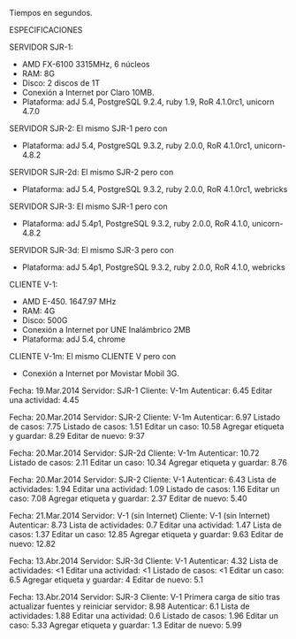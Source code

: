 
Tiempos en segundos.

ESPECIFICACIONES

SERVIDOR SJR-1:
* AMD FX-6100 3315MHz, 6 núcleos
* RAM: 8G
* Disco: 2 discos de 1T
* Conexión a Internet por Claro 10MB.
* Plataforma: adJ 5.4, PostgreSQL 9.2.4, ruby 1.9, RoR 4.1.0rc1, unicorn 4.7.0


SERVIDOR SJR-2:
El mismo SJR-1 pero con
* Plataforma: adJ 5.4, PostgreSQL 9.3.2, ruby 2.0.0, RoR 4.1.0rc1, unicorn-4.8.2


SERVIDOR SJR-2d:
El mismo SJR-2 pero con
* Plataforma: adJ 5.4, PostgreSQL 9.3.2, ruby 2.0.0, RoR 4.1.0rc1, webricks

SERVIDOR SJR-3:
El mismo SJR-1 pero con
* Plataforma: adJ 5.4p1, PostgreSQL 9.3.2, ruby 2.0.0, RoR 4.1.0, unicorn-4.8.2


SERVIDOR SJR-3d:
El mismo SJR-3 pero con
* Plataforma: adJ 5.4p1, PostgreSQL 9.3.2, ruby 2.0.0, RoR 4.1.0, webricks


CLIENTE V-1:
* AMD E-450. 1647.97 MHz
* RAM: 4G
* Disco: 500G
* Conexión a Internet por UNE Inalámbrico 2MB
* Plataforma: adJ 5.4, chrome

CLIENTE V-1m:
El mismo CLIENTE V pero con
* Conexión a Internet por Movistar Mobil 3G.


Fecha: 19.Mar.2014
Servidor: SJR-1
Cliente: V-1m
Autenticar: 6.45
Editar una actividad: 4.45


Fecha: 20.Mar.2014
Servidor: SJR-2
Cliente: V-1m
Autenticar: 6.97
Listado de casos: 7.75
Listado de casos: 1.51
Editar un caso: 10.58
Agregar etiqueta y guardar: 8.29
Editar de nuevo: 9:37


Fecha: 20.Mar.2014
Servidor: SJR-2d
Cliente: V-1m
Autenticar: 10.72
Listado de casos: 2.11
Editar un caso: 10.34
Agregar etiqueta y guardar: 8.76


Fecha: 20.Mar.2014
Servidor: SJR-2
Cliente: V-1
Autenticar: 6.43
Lista de actividades: 1.94
Editar una actividad: 1.09
Listado de casos: 1.16
Editar un caso: 7.08
Agregar etiqueta y guardar: 2.37
Editar de nuevo: 5.40


Fecha: 21.Mar.2014
Servidor: V-1 (sin Internet)
Cliente: V-1 (sin Internet)
Autenticar: 8.73
Lista de actividades: 0.7
Editar una actividad: 1.47
Lista de casos: 1.37
Editar un caso: 12.85
Agregar etiqueta y guardar: 9.63
Editar de nuevo: 12.82

Fecha: 13.Abr.2014
Servidor: SJR-3d
Cliente: V-1
Autenticar: 4.32
Lista de actividades: <1
Editar una actividad: <1
Listado de casos: <1
Editar un caso: 6.5
Agregar etiqueta y guardar: 4
Editar de nuevo: 5.1

Fecha: 13.Abr.2014
Servidor: SJR-3
Cliente: V-1
Primera carga de sitio tras actualizar fuentes y reiniciar servidor: 8.98
Autenticar: 6.1
Lista de actividades: 1.88
Editar una actividad: 0.6
Listado de casos: 1.96
Editar un caso: 5.33
Agregar etiqueta y guardar: 1.3
Editar de nuevo: 5.99


